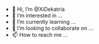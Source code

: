 - 👋 Hi, I’m @XiDekatria
- 👀 I’m interested in ...
- 🌱 I’m currently learning ...
- 💞️ I’m looking to collaborate on ...
- 📫 How to reach me ...

<!---
XiDekatria/XiDekatria is a ✨ special ✨ repository because its `README.md` (this file) appears on your GitHub profile.
You can click the Preview link to take a look at your changes.
--->
